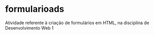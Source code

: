 # formularioads
Atividade referente à criação de formulários em HTML, na disciplina de Desenvolvimento Web 1
